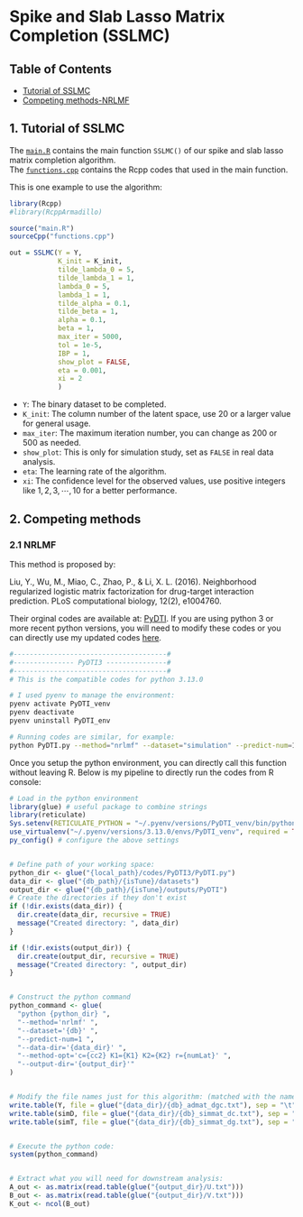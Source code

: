 # Spike and Slab Lasso Matrix Completion (SSLMC)


## Table of Contents
- [Tutorial of SSLMC](#Tutorial-of-SSLMC)
- [Competing methods-NRLMF](#NRLMF)


## 1. Tutorial of SSLMC
The [`main.R`](https://github.com/Sijianf/SSLMC/blob/main/codes/main.R) contains the main function `SSLMC()` of our spike and slab lasso matrix completion algorithm.    
The [`functions.cpp`](https://github.com/Sijianf/SSLMC/blob/main/codes/functions.cpp) contains the Rcpp codes that used in the main function.     

This is one example to use the algorithm:

```r
library(Rcpp)
#library(RcppArmadillo)

source("main.R")
sourceCpp("functions.cpp")

out = SSLMC(Y = Y, 
            K_init = K_init,
            tilde_lambda_0 = 5,
            tilde_lambda_1 = 1,
            lambda_0 = 5, 
            lambda_1 = 1, 
            tilde_alpha = 0.1, 
            tilde_beta = 1,
            alpha = 0.1, 
            beta = 1,
            max_iter = 5000, 
            tol = 1e-5, 
            IBP = 1, 
            show_plot = FALSE,
            eta = 0.001,
            xi = 2
            )
```

- `Y`: The binary dataset to be completed. 
- `K_init`: The column number of the latent space, use $20$ or a larger value for general usage. 
- `max_iter`: The maximum iteration number, you can change as $200$ or $500$ as needed. 
- `show_plot`: This is only for simulation study, set as `FALSE` in real data analysis. 
- `eta`: The learning rate of the algorithm.  
- `xi`: The confidence level for the observed values, use positive integers like $1,2,3,\cdots,10$ for a better performance.  


## 2. Competing methods

### 2.1 NRLMF

This method is proposed by: 

Liu, Y., Wu, M., Miao, C., Zhao, P., & Li, X. L. (2016). Neighborhood regularized logistic matrix factorization for drug-target interaction prediction. PLoS computational biology, 12(2), e1004760.

Their orginal codes are available at: [PyDTI](https://github.com/stephenliu0423/PyDTI). If you are using python 3 or more recent python versions, you will need to modify these codes or you can directly use my updated codes [here](https://github.com/Sijianf/SSLMC/tree/main/codes/PyDTI3). 

```bash
#--------------------------------------#
#--------------- PyDTI3 ---------------#
#--------------------------------------#
# This is the compatible codes for python 3.13.0

# I used pyenv to manage the environment: 
pyenv activate PyDTI_venv
pyenv deactivate
pyenv uninstall PyDTI_env

# Running codes are similar, for example: 
python PyDTI.py --method="nrlmf" --dataset="simulation" --predict-num=1 --data-dir="./datasets" --output-dir="./outputs"

```


Once you setup the python environment, you can directly call this function without leaving R. Below is my pipeline to directly run the codes from R console:

```r
# Load in the python environment
library(glue) # useful package to combine strings
library(reticulate)
Sys.setenv(RETICULATE_PYTHON = "~/.pyenv/versions/PyDTI_venv/bin/python") # your python path
use_virtualenv("~/.pyenv/versions/3.13.0/envs/PyDTI_venv", required = TRUE) # your virtual environment path
py_config() # configure the above settings


# Define path of your working space:
python_dir <- glue("{local_path}/codes/PyDTI3/PyDTI.py")
data_dir <- glue("{db_path}/{isTune}/datasets")
output_dir <- glue("{db_path}/{isTune}/outputs/PyDTI")
# Create the directories if they don't exist
if (!dir.exists(data_dir)) {
  dir.create(data_dir, recursive = TRUE)
  message("Created directory: ", data_dir)
}

if (!dir.exists(output_dir)) {
  dir.create(output_dir, recursive = TRUE)
  message("Created directory: ", output_dir)
}


# Construct the python command
python_command <- glue(
  "python {python_dir} ",
  "--method='nrlmf' ",
  "--dataset='{db}' ",
  "--predict-num=1 ",
  "--data-dir='{data_dir}' ",
  "--method-opt='c={cc2} K1={K1} K2={K2} r={numLat}' ",
  "--output-dir='{output_dir}'"
)


# Modify the file names just for this algorithm: (matched with the name rules in PyDTI.py)
write.table(Y, file = glue("{data_dir}/{db}_admat_dgc.txt"), sep = "\t", row.names = FALSE, col.names = FALSE)
write.table(simD, file = glue("{data_dir}/{db}_simmat_dc.txt"), sep = "\t", row.names = FALSE, col.names = FALSE)
write.table(simT, file = glue("{data_dir}/{db}_simmat_dg.txt"), sep = "\t", row.names = FALSE, col.names = FALSE)


# Execute the python code: 
system(python_command)


# Extract what you will need for downstream analysis: 
A_out <- as.matrix(read.table(glue("{output_dir}/U.txt")))
B_out <- as.matrix(read.table(glue("{output_dir}/V.txt")))
K_out <- ncol(B_out)
```






